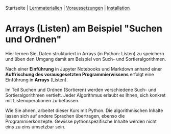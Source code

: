 Startseite | [Lernmaterialien](./kurs.md) | [Voraussetzungen](./voraussetzungen.md) | [Installation](./installation_anaconda.md)

# Arrays (Listen) am Beispiel "Suchen und Ordnen"

Hier lernen Sie, Daten strukturiert in Arrays (in Python: Listen) zu speichern und üben den Umgang damit am Beispiel von Such- und Sortieralgorithmen.

Nach einer **Einführung** in Jupyter Notebooks und Markdown anhand einer **Auffrischung des vorausgesetzten Programmierwissens** erfolgt eine Einführung in **Arrays** (Listen).

Im Teil Suchen und Ordnen (Sortieren) werden verschiedene Such- und Sortieralgorithmen vertieft. Jeder Algorithmus erlaubt es Ihnen, sich konkret mit Listenoperationen zu befassen.

Wie Sie ahnen, arbeitet dieser Kurs mit Python. Die algorithmischen Inhalte lassen sich auf andere Sprachen übertragen, ebenso die Programmierkonzepte. Gewisse pythonspezifische Inhalte werden nicht eins zu eins umsetzbar sein.